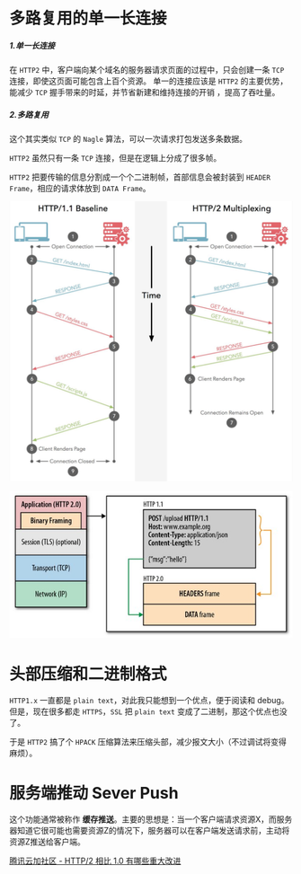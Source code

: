 # 多路复用的单一长连接
##### 1.单一长连接

在 `HTTP2` 中，客户端向某个域名的服务器请求页面的过程中，只会创建一条 `TCP` 连接，即使这页面可能包含上百个资源。  单一的连接应该是 `HTTP2` 的主要优势，能减少 `TCP` 握手带来的时延，并节省新建和维持连接的开销 ，提高了吞吐量。



##### 2.多路复用

这个其实类似 `TCP` 的 `Nagle` 算法，可以一次请求打包发送多条数据。

`HTTP2` 虽然只有一条 `TCP` 连接，但是在逻辑上分成了很多帧。 

`HTTP2` 把要传输的信息分割成一个个二进制帧，首部信息会被封装到 `HEADER Frame`，相应的请求体放到 `DATA Frame`。



<img src="assets/b1e608ddb7493608efea3e76912aabe1_1440w.jpg" alt="img" style="zoom: 50%;" />





![img](assets/906e22193e61cd561325d93aae0f1e07_1440w.jpg)



# 头部压缩和二进制格式

`HTTP1.x` 一直都是 `plain text`，对此我只能想到一个优点，便于阅读和 debug。但是，现在很多都走 `HTTPS`，`SSL` 把 `plain text` 变成了二进制，那这个优点也没了。

于是 `HTTP2` 搞了个 `HPACK` 压缩算法来压缩头部，减少报文大小（不过调试将变得麻烦）。



# 服务端推动 Sever Push

这个功能通常被称作 **缓存推送**。主要的思想是：当一个客户端请求资源X，而服务器知道它很可能也需要资源Z的情况下，服务器可以在客户端发送请求前，主动将资源Z推送给客户端。





[腾讯云加社区 - HTTP/2 相比 1.0 有哪些重大改进](https://www.zhihu.com/question/34074946/answer/157909115)